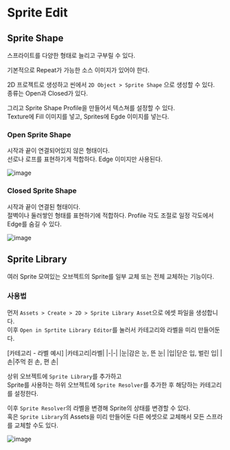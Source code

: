# Sprite Edit

## Sprite Shape
스프라이트를 다양한 형태로 늘리고 구부릴 수 있다.

기본적으로 Repeat가 가능한 소스 이미지가 있어야 한다.

2D 프로젝트로 생성하고 씬에서 `2D Object > Sprite Shape` 으로 생성할 수 있다.  
종류는 Open과 Closed가 있다.

그리고 Sprite Shape Profile을 만들어서 텍스쳐를 설정할 수 있다.  
Texture에 Fill 이미지를 넣고, Sprites에 Egde 이미지를 넣는다.


### Open Sprite Shape
시작과 끝이 연결되어있지 않은 형태이다.  
선로나 로프를 표현하기게 적합하다.
Edge 이미지만 사용된다.

![image](https://github.com/user-attachments/assets/b9e1e451-7b04-4983-af0a-ee642756deb2)


### Closed Sprite Shape
시작과 끝이 연결된 형태이다.  
절벽이나 둘러쌓인 형태를 표현하기에 적합하다.
Profile 각도 조절로 일정 각도에서 Edge를 숨길 수 있다.

![image](https://github.com/user-attachments/assets/ec74114b-64d5-4a3f-8473-ae67ce26925f)



## Sprite Library
여러 Sprite 모여있는 오브젝트의 Sprite를 일부 교체 또는 전체 교체하는 기능이다.

### 사용법
먼저 `Assets > Create > 2D > Sprite Library Asset`으로 에셋 파일을 생성합니다.  
이후 `Open in Sprtite Library Editor`를 눌러서 카테고리와 라벨을 미리 만들어둔다.

[카테고리 - 라벨 예시]
|카테고리|라벨|
|-|-|
|눈|감은 눈, 뜬 눈|
|입|닫은 입, 벌린 입|
|손|주먹 쥔 손, 편 손|

상위 오브젝트에 `Sprite Library`를 추가하고  
Sprite를 사용하는 하위 오브젝트에 `Sprite Resolver`를 추가한 후 해당하는 카테고리를 설정한다.

이후 `Sprite Resolver`의 라벨을 변경해 Sprite의 상태를 변경할 수 있다.  
혹은 `Sprite Library`의 Assets을 미리 만들어둔 다른 에셋으로 교체해서 모든 스프라를 교체할 수도 있다.


![image](https://github.com/user-attachments/assets/0596e251-c22e-472e-8890-a43ede2f5628)
